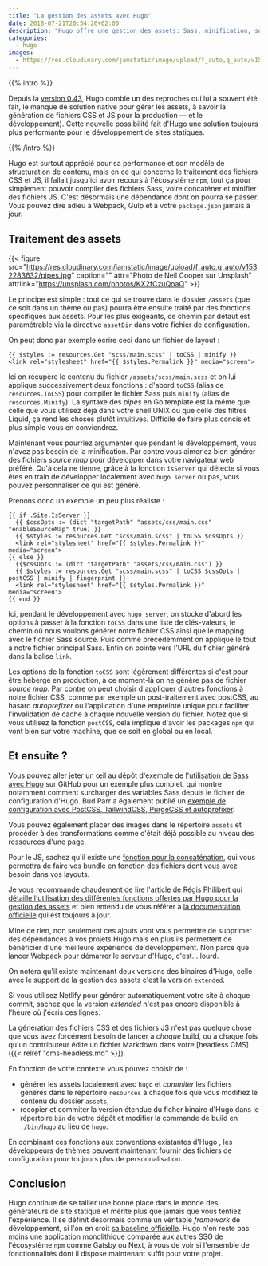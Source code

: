 ```yaml
---
title: "La gestion des assets avec Hugo"
date: 2018-07-21T20:54:26+02:00
description: "Hugo offre une gestion des assets: Sass, minification, support de postCSS, concaténation des fichiers JS, et plus encore depuis la version 0.43."
categories:
  - hugo
images:
  - https://res.cloudinary.com/jamstatic/image/upload/f_auto,q_auto/v1532283632/pipes.jpg
---
```


{{% intro %}}

Depuis la [version 0.43](https://gohugo.io/news/0.43-relnotes/), Hugo comble un des reproches qui lui a souvent été fait, le manque de solution native pour gérer les assets, à savoir la génération de fichiers CSS et JS pour la production — et le développement). Cette nouvelle possibilité fait d'Hugo une solution toujours plus performante pour le développement de sites statiques.

{{% /intro %}}

Hugo est surtout apprécié pour sa performance et son modèle de structuration de contenu, mais en ce qui concerne le traitement des fichiers CSS et JS, il fallait jusqu'ici avoir recours à l'écosystème `npm`, tout ça pour simplement pouvoir compiler des fichiers Sass, voire concaténer et minifier des fichiers JS. C'est désormais une dépendance dont on pourra se passer. Vous pouvez dire adieu à Webpack, Gulp et à votre `package.json` jamais à jour.

## Traitement des assets

{{< figure src="https://res.cloudinary.com/jamstatic/image/upload/f_auto,q_auto/v1532283632/pipes.jpg" caption="" attr="Photo de Neil Cooper sur Unsplash" attrlink="https://unsplash.com/photos/KX2fCzuQoaQ" >}}

Le principe est simple : tout ce qui se trouve dans le dossier `/assets` (que ce soit dans un thème ou pas) pourra être ensuite traité par des fonctions spécifiques aux assets. Pour les plus exigeants, ce chemin par défaut est paramétrable via la directive `assetDir` dans votre fichier de configuration.

On peut donc par exemple écrire ceci dans un fichier de layout :

```go-html-template
{{ $styles := resources.Get "scss/main.scss" | toCSS | minify }}
<link rel="stylesheet" href="{{ $styles.Permalink }}" media="screen">
```

Ici on récupère le contenu du fichier `/assets/scss/main.scss` et on lui applique successivement deux fonctions : d'abord `toCSS` (alias de `resources.ToCSS`) pour compiler le fichier Sass puis `minify` (alias de `resources.Minify`). La syntaxe des _pipes_ en Go template est la même que celle que vous utilisez déjà dans votre shell UNIX ou que celle des filtres Liquid, ça rend les choses plutôt intuitives.
Difficile de faire plus concis et plus simple vous en conviendrez.

Maintenant vous pourriez argumenter que pendant le développement, vous n'avez pas besoin de la minification. Par contre vous aimeriez bien générer des fichiers _source map_ pour développer dans votre navigateur web préféré. Qu'à cela ne tienne, grâce à la fonction `isServer` qui détecte si vous êtes en train de développer localement avec `hugo server` ou pas, vous pouvez personnaliser ce qui est généré.

Prenons donc un exemple un peu plus réaliste :

```go-html-template
{{ if .Site.IsServer }}
  {{ $cssOpts := (dict "targetPath" "assets/css/main.css" "enableSourceMap" true) }}
  {{ $styles := resources.Get "scss/main.scss" | toCSS $cssOpts }}
  <link rel="stylesheet" href="{{ $styles.Permalink }}" media="screen">
{{ else }}
  {{$cssOpts := (dict "targetPath" "assets/css/main.css") }}
  {{ $styles := resources.Get "scss/main.scss" | toCSS $cssOpts | postCSS | minify | fingerprint }}
  <link rel="stylesheet" href="{{ $styles.Permalink }}" media="screen">
{{ end }}
```

Ici, pendant le développement avec `hugo server`, on stocke d'abord les options à passer à la fonction `toCSS` dans une liste de clés-valeurs, le chemin où nous voulons générer notre fichier CSS ainsi que le mapping avec le fichier Sass source.
Puis comme précédemment on applique le tout à notre fichier principal Sass. Enfin on pointe vers l'URL du fichier généré dans la balise `link`.

Les options de la fonction `toCSS` sont légèrement différentes si c'est pour être hébergé en production, à ce moment-là on ne génère pas de fichier _source map_. Par contre on peut choisir d'appliquer d'autres fonctions à notre fichier CSS, comme par exemple un post-traitement avec postCSS, au hasard _autoprefixer_ ou l'application d'une empreinte unique pour faciliter l'invalidation de cache à chaque nouvelle version du fichier. Notez que si vous utilisez la fonction `postCSS`, cela implique d'avoir les packages `npm` qui vont bien sur votre machine, que ce soit en global ou en local.

## Et ensuite ?

Vous pouvez aller jeter un œil au dépôt d'exemple de [l'utilisation de Sass avec Hugo](https://github.com/bep/hugo-sass-test) sur GitHub pour un exemple plus complet, qui montre notamment comment surcharger des variables Sass depuis le fichier de configuration d'Hugo. Bud Parr a également publié un [exemple de configuration avec PostCSS, TailwindCSS, PurgeCSS et autoprefixer](https://github.com/budparr/hugopipes-tailwindcss).

Vous pouvez également placer des images dans le répertoire `assets` et procéder à des transformations comme c'était déjà possible au niveau des ressources d'une page.

Pour le JS, sachez qu'il existe une [fonction pour la concaténation](https://gohugo.io/hugo-pipes/bundling/), qui vous permettra de faire vos bundle en fonction des fichiers dont vous avez besoin dans vos layouts.

Je vous recommande chaudement de lire [l'article de Régis Philibert qui détaille l'utilisation des différentes fonctions offertes par Hugo pour la gestion des assets](https://regisphilibert.com/blog/2018/07/hugo-pipes-and-asset-processing-pipeline/) et bien entendu de vous référer à [la documentation officielle](https://gohugo.io/hugo-pipes/) qui est toujours à jour.

Mine de rien, non seulement ces ajouts vont vous permettre de supprimer des dépendances à vos projets Hugo mais en plus ils permettent de bénéficier d'une meilleure expérience de développement. Non parce que lancer Webpack pour démarrer le serveur d'Hugo, c'est… lourd.

On notera qu'il existe maintenant deux versions des binaires d'Hugo, celle avec le support de la gestion des assets c'est la version `extended`.

Si vous utilisez Netlify pour générer automatiquement votre site à chaque commit, sachez que la version _extended_ n'est pas encore disponible à l'heure où j'écris ces lignes.

La génération des fichiers CSS et des fichiers JS n'est pas quelque chose que vous avez forcément besoin de lancer à _chaque_ build, ou à chaque fois qu'un contributeur édite un fichier Markdown dans votre [headless CMS]({{< relref "cms-headless.md" >}}).

En fonction de votre contexte vous pouvez choisir de :

- générer les assets localement avec `hugo` et _commiter_ les fichiers générés dans le répertoire `resources` à chaque fois que vous modifiez le contenu du dossier `assets`,
- recopier et commiter la version étendue du ficher binaire d'Hugo dans le répertoire `bin` de votre dépôt et modifier la commande de build en `./bin/hugo` au lieu de `hugo`.

En combinant ces fonctions aux conventions existantes d'Hugo , les développeurs de thèmes peuvent maintenant fournir des fichiers de configuration pour toujours plus de personnalisation.

## Conclusion

Hugo continue de se tailler une bonne place dans le monde des générateurs de site statique et mérite plus que jamais que vous tentiez l'expérience. Il se définit désormais comme un véritable _framework_ de développement, si l'on en croit [sa baseline officielle](https://gohugo.io/). Hugo n'en reste pas moins une application monolithique comparée aux autres SSG de l'écosystème `npm` comme Gatsby ou Next, à vous de voir si l'ensemble de fonctionnalités dont il dispose maintenant suffit pour votre projet.
